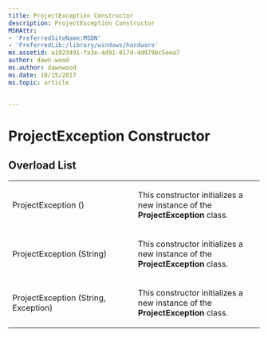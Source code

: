 ```yaml
---
title: ProjectException Constructor
description: ProjectException Constructor
MSHAttr:
- 'PreferredSiteName:MSDN'
- 'PreferredLib:/library/windows/hardware'
ms.assetid: a1923491-fa3e-4d91-817d-4d979bc5eea7
author: dawn.wood
ms.author: dawnwood
ms.date: 10/15/2017
ms.topic: article


---
```


# ProjectException Constructor


## <span id="Overload_List"></span><span id="overload_list"></span><span id="OVERLOAD_LIST"></span>Overload List


<table>
<colgroup>
<col width="50%" />
<col width="50%" />
</colgroup>
<tbody>
<tr class="odd">
<td><p>ProjectException ()</p></td>
<td><p>This constructor initializes a new instance of the <strong>ProjectException</strong> class.</p></td>
</tr>
<tr class="even">
<td><p>ProjectException (String)</p></td>
<td><p>This constructor initializes a new instance of the <strong>ProjectException</strong> class.</p></td>
</tr>
<tr class="odd">
<td><p>ProjectException (String, Exception)</p></td>
<td><p>This constructor initializes a new instance of the <strong>ProjectException</strong> class.</p></td>
</tr>
</tbody>
</table>

 

 

 






